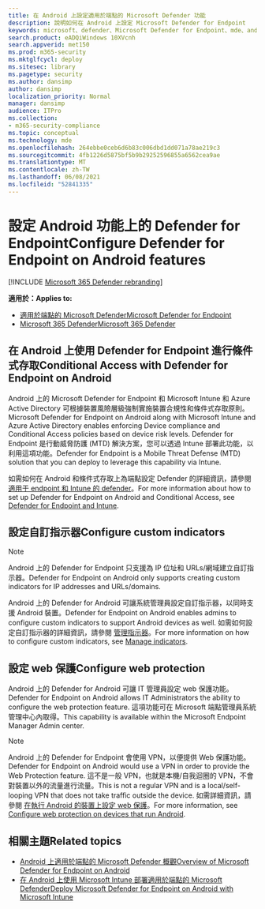 ```yaml
---
title: 在 Android 上設定適用於端點的 Microsoft Defender 功能
description: 說明如何在 Android 上設定 Microsoft Defender for Endpoint
keywords: microsoft、defender、Microsoft Defender for Endpoint、mde、android、configuration
search.product: eADQiWindows 10XVcnh
search.appverid: met150
ms.prod: m365-security
ms.mktglfcycl: deploy
ms.sitesec: library
ms.pagetype: security
ms.author: dansimp
author: dansimp
localization_priority: Normal
manager: dansimp
audience: ITPro
ms.collection:
- m365-security-compliance
ms.topic: conceptual
ms.technology: mde
ms.openlocfilehash: 264ebbe0ceb6d6b83c006dbd1dd071a78ae219c3
ms.sourcegitcommit: 4fb1226d5875bf5b9b29252596855a6562cea9ae
ms.translationtype: MT
ms.contentlocale: zh-TW
ms.lasthandoff: 06/08/2021
ms.locfileid: "52841335"
---
```

# <a name="configure-defender-for-endpoint-on-android-features"></a><span data-ttu-id="99678-104">設定 Android 功能上的 Defender for Endpoint</span><span class="sxs-lookup"><span data-stu-id="99678-104">Configure Defender for Endpoint on Android features</span></span>

[!INCLUDE [Microsoft 365 Defender rebranding](../../includes/microsoft-defender.md)]

<span data-ttu-id="99678-105">**適用於：**</span><span class="sxs-lookup"><span data-stu-id="99678-105">**Applies to:**</span></span>
- [<span data-ttu-id="99678-106">適用於端點的 Microsoft Defender</span><span class="sxs-lookup"><span data-stu-id="99678-106">Microsoft Defender for Endpoint</span></span>](https://go.microsoft.com/fwlink/p/?linkid=2154037)
- [<span data-ttu-id="99678-107">Microsoft 365 Defender</span><span class="sxs-lookup"><span data-stu-id="99678-107">Microsoft 365 Defender</span></span>](https://go.microsoft.com/fwlink/?linkid=2118804)

## <a name="conditional-access-with-defender-for-endpoint-on-android"></a><span data-ttu-id="99678-108">在 Android 上使用 Defender for Endpoint 進行條件式存取</span><span class="sxs-lookup"><span data-stu-id="99678-108">Conditional Access with Defender for Endpoint on Android</span></span>  
<span data-ttu-id="99678-109">Android 上的 Microsoft Defender for Endpoint 和 Microsoft Intune 和 Azure Active Directory 可根據裝置風險層級強制實施裝置合規性和條件式存取原則。</span><span class="sxs-lookup"><span data-stu-id="99678-109">Microsoft Defender for Endpoint on Android along with Microsoft Intune and Azure Active Directory enables enforcing Device compliance and Conditional Access policies based on device risk levels.</span></span> <span data-ttu-id="99678-110">Defender for Endpoint 是行動威脅防護 (MTD) 解決方案，您可以透過 Intune 部署此功能，以利用這項功能。</span><span class="sxs-lookup"><span data-stu-id="99678-110">Defender for Endpoint is a Mobile Threat Defense (MTD) solution that you can deploy to leverage this capability via Intune.</span></span>

<span data-ttu-id="99678-111">如需如何在 Android 和條件式存取上為端點設定 Defender 的詳細資訊，請參閱 [適用于 endpoint 和 Intune 的 defender](/mem/intune/protect/advanced-threat-protection)。</span><span class="sxs-lookup"><span data-stu-id="99678-111">For more information about how to set up Defender for Endpoint on Android and Conditional Access, see [Defender for Endpoint and Intune](/mem/intune/protect/advanced-threat-protection).</span></span>

## <a name="configure-custom-indicators"></a><span data-ttu-id="99678-112">設定自訂指示器</span><span class="sxs-lookup"><span data-stu-id="99678-112">Configure custom indicators</span></span>  

> [!NOTE]
> <span data-ttu-id="99678-113">Android 上的 Defender for Endpoint 只支援為 IP 位址和 URLs/網域建立自訂指示器。</span><span class="sxs-lookup"><span data-stu-id="99678-113">Defender for Endpoint on Android only supports creating custom indicators for IP addresses and URLs/domains.</span></span>

<span data-ttu-id="99678-114">Android 上的 Defender for Android 可讓系統管理員設定自訂指示器，以同時支援 Android 裝置。</span><span class="sxs-lookup"><span data-stu-id="99678-114">Defender for Endpoint on Android enables admins to configure custom indicators to support Android devices as well.</span></span> <span data-ttu-id="99678-115">如需如何設定自訂指示器的詳細資訊，請參閱 [管理指示器](manage-indicators.md)。</span><span class="sxs-lookup"><span data-stu-id="99678-115">For more information on how to configure custom indicators, see [Manage indicators](manage-indicators.md).</span></span>

## <a name="configure-web-protection"></a><span data-ttu-id="99678-116">設定 web 保護</span><span class="sxs-lookup"><span data-stu-id="99678-116">Configure web protection</span></span>
<span data-ttu-id="99678-117">Android 上的 Defender for Android 可讓 IT 管理員設定 web 保護功能。</span><span class="sxs-lookup"><span data-stu-id="99678-117">Defender for Endpoint on Android allows IT Administrators the ability to configure the web protection feature.</span></span> <span data-ttu-id="99678-118">這項功能可在 Microsoft 端點管理員系統管理中心內取得。</span><span class="sxs-lookup"><span data-stu-id="99678-118">This capability is available within the Microsoft Endpoint Manager Admin center.</span></span>

> [!NOTE]
> <span data-ttu-id="99678-119">Android 上的 Defender for Endpoint 會使用 VPN，以便提供 Web 保護功能。</span><span class="sxs-lookup"><span data-stu-id="99678-119">Defender for Endpoint on Android would use a VPN in order to provide the Web Protection feature.</span></span> <span data-ttu-id="99678-120">這不是一般 VPN，也就是本機/自我迴圈的 VPN，不會對裝置以外的流量進行流量。</span><span class="sxs-lookup"><span data-stu-id="99678-120">This is not a regular VPN and is a local/self-looping VPN that does not take traffic outside the device.</span></span> <span data-ttu-id="99678-121">如需詳細資訊，請參閱 [在執行 Android 的裝置上設定 web 保護](/mem/intune/protect/advanced-threat-protection-manage-android)。</span><span class="sxs-lookup"><span data-stu-id="99678-121">For more information, see [Configure web protection on devices that run Android](/mem/intune/protect/advanced-threat-protection-manage-android).</span></span>

## <a name="related-topics"></a><span data-ttu-id="99678-122">相關主題</span><span class="sxs-lookup"><span data-stu-id="99678-122">Related topics</span></span>
- [<span data-ttu-id="99678-123">Android 上適用於端點的 Microsoft Defender 概觀</span><span class="sxs-lookup"><span data-stu-id="99678-123">Overview of Microsoft Defender for Endpoint on Android</span></span>](microsoft-defender-endpoint-android.md)
- [<span data-ttu-id="99678-124">在 Android 上使用 Microsoft Intune 部署適用於端點的 Microsoft Defender</span><span class="sxs-lookup"><span data-stu-id="99678-124">Deploy Microsoft Defender for Endpoint on Android with Microsoft Intune</span></span>](android-intune.md)
